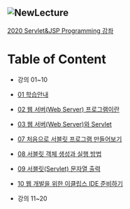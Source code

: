 ![NewLecture](https://user-images.githubusercontent.com/80089860/157815319-41f48e6a-3f90-4e19-a325-f9fc345a571d.PNG) 
---
[2020 Servlet&JSP Programming 강좌](https://www.youtube.com/watch?v=drCj2k50j_k&list=PLq8wAnVUcTFVOtENMsujSgtv2TOsMy8zd&index=1)


# Table of Content

- 강의 01~10
    
    [](https://www.notion.so/66055e3cb3ef4a9096f18432209f8092)

- [01 학습안내](https://github.com/Jinuk93/TIL/blob/master/JSP/2020%20Servlet%26JSP%20Programming/docs/01_%ED%95%99%EC%8A%B5%EC%95%88%EB%82%B4.md)
- [02 웹 서버(Web Server) 프로그램이란](https://github.com/Jinuk93/TIL/blob/master/JSP/2020%20Servlet%26JSP%20Programming/docs/02_%EC%9B%B9%20%EC%84%9C%EB%B2%84(Web%20Server)%20%ED%94%84%EB%A1%9C%EA%B7%B8%EB%9E%A8%EC%9D%B4%EB%9E%80.md)
- [03 웹 서버(Web Server)와 Servlet](https://github.com/Jinuk93/TIL/blob/master/JSP/2020%20Servlet%26JSP%20Programming/docs/03_%EC%9B%B9%20%EC%84%9C%EB%B2%84(Web%20Server)%EC%99%80%20Servlet.md)
- [07 처음으로 서블릿 프로그램 만들어보기](https://github.com/Jinuk93/TIL/blob/master/JSP/2020%20Servlet%26JSP%20Programming/docs/07_%EC%B2%98%EC%9D%8C%EC%9C%BC%EB%A1%9C%20%EC%84%9C%EB%B8%94%EB%A6%BF%20%ED%94%84%EB%A1%9C%EA%B7%B8%EB%9E%A8%20%EB%A7%8C%EB%93%A4%EC%96%B4%EB%B3%B4%EA%B8%B0.md)
- [08 서블릿 객체 생성과 실행 방법](https://github.com/Jinuk93/TIL/blob/master/JSP/2020%20Servlet%26JSP%20Programming/docs/08_%EC%84%9C%EB%B8%94%EB%A6%BF%20%EA%B0%9D%EC%B2%B4%20%EC%83%9D%EC%84%B1%EA%B3%BC%20%EC%8B%A4%ED%96%89%20%EB%B0%A9%EB%B2%95.md)
- [09 서블릿(Servlet) 문자열 출력](https://github.com/Jinuk93/TIL/blob/master/JSP/2020%20Servlet%26JSP%20Programming/docs/09_%EC%84%9C%EB%B8%94%EB%A6%BF(Servlet)%20%EB%AC%B8%EC%9E%90%EC%97%B4%20%EC%B6%9C%EB%A0%A5.md)
- [10 웹 개발을 위한 이클립스 IDE 준비하기](https://github.com/Jinuk93/TIL/blob/master/JSP/2020%20Servlet%26JSP%20Programming/docs/10_%EC%9B%B9%20%EA%B0%9C%EB%B0%9C%EC%9D%84%20%EC%9C%84%ED%95%9C%20%EC%9D%B4%ED%81%B4%EB%A6%BD%EC%8A%A4%20IDE%20%EC%A4%80%EB%B9%84%ED%95%98%EA%B8%B0.md)


- 강의 11~20
    
    [](https://www.notion.so/66055e3cb3ef4a9096f18432209f8092)
